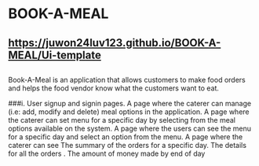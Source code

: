 # BOOK-A-MEAL
##  https://juwon24luv123.github.io/BOOK-A-MEAL/Ui-template

## 
Book-A-Meal is an application that allows customers to make food orders and helps the food vendor know what the customers want to eat.

###i. User signup and signin pages.
 A page where the caterer can manage (i.e: add, modify and delete) meal options in the application.
 A page where the caterer can set menu for a specific day by selecting from the meal options available on the system.
 A page where the users can see the menu for a specific day and select an option from the menu.
 A page where the caterer can see
 The summary of the orders for a specific day.
 The details for all the orders .
 The amount of money made by end of day